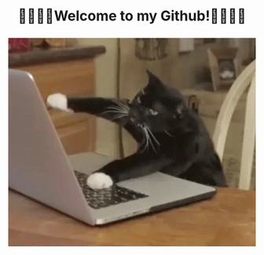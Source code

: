 # <p align="center">:confetti_ball::lotus_position_man::zany_face:Welcome to my Github!:zany_face::lotus_position_man::confetti_ball:
  </p>

<p align="center">
  <img src="img/cat.gif" alt="My dev life" width="870px"/>
</p>
